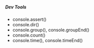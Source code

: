 ##### Dev Tools

- console.assert()
- console.dir()
- console.group(), console.groupEnd()
- console.count()
- console.time(), console.timeEnd()